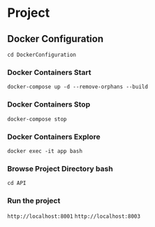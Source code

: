 # Project

## Docker Configuration 

`cd DockerConfiguration`

### Docker Containers Start

`docker-compose up -d --remove-orphans --build`

### Docker Containers Stop

`docker-compose stop`

### Docker Containers Explore

`docker exec -it app bash`

### Browse Project Directory bash

`cd API`

### Run the project

`http://localhost:8001`
`http://localhost:8003`
